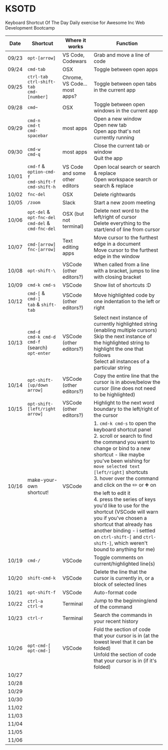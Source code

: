 # KSOTD
Keyboard Shortcut Of The Day
Daily exercise for Awesome Inc Web Development Bootcamp

| Date | Shortcut | Where it works | Function |
| - | - | - | - |
| 09/23 | `opt-[arrow]` | VS Code, Codewars | Grab and move a line of code |
| 09/24 | `cmd-tab` | OSX | Toggle between open apps |
| 09/25 | `ctrl-tab`<br>`ctrl-shift-tab`<br>`cmd-[number]` | Chrome, VS Code... most apps? | Toggle between open tabs in the current app |
| 09/28 | `cmd~` | OSX | Toggle between open windows in the current app |
| 09/29 | `cmd-n`<br>`cmd-t`<br>`cmd-spacebar` | most apps | Open a new window<br>Open new tab<br>Open app that's not currently running |
| 09/30 | `cmd-w`<br>`cmd-q` | most apps | Close the current tab or window<br>Quit the app |
| 10/01 | `cmd-f` & `option-cmd-f`<br>`cmd-shift-f` `cmd-shift-h` | VS Code and some other editors | Open local search or search & replace<br>Open workspace search or search & replace |
| 10/02 | `fnc-del` | OSX | Delete rightwards |
| 10/05 | `/zoom` | Slack | Start a new zoom meeting |
| 10/06 | `opt-del` & `opt-fnc-del`<br>`cmd-del` & `cmd-fnc-del` | OSX (but not terminal) | Delete next word to the left/right of cursor<br>Delete everything to the start/end of line from cursor |
| 10/07 | `cmd-[arrow]`<br>`fnc-[arrow]` | Text editing apps | Move cursor to the furthest edge in a document<br>Move cursor to the furthest edge in the window |
| 10/08 | `opt-shift-\` | VSCode (other editors?) | When called from a line with a bracket, jumps to line with closing bracket |
| 10/09 | `cmd-k cmd-s` | VSCode | Show list of shortcuts :D |
| 10/12 | `cmd-[` & `cmd-]`<br>`tab` & `shift-tab` | VSCode (other editors?) | Move highlighted code by one indentation to the left or right |
| 10/13 | `cmd-d`<br>`cmd-k cmd-d`<br>`cmd-f` (search) `opt-enter` | VSCode (other editors?) | Select next instance of currently highlighted string (enabling multiple cursors)<br>Skip the next instance of the highlighted string to highlight the one that follows<br>Select all instances of a particular string |
| 10/14 | `opt-shift-[up/down arrow]` | VSCode (other editors?) | Copy the entire line that the cursor is in above/below the cursor (line does not need to be highlighted) |
| 10/15 | `opt-shift-[left/right arrow]` | VSCode (other editors?) | Highlight to the next word boundary to the left/right of the cursor |
| 10/16 | make-your-own shortcut! | VSCode | 1. `cmd-k cmd-s` to open the keyboard shortcut panel<br>2. scroll or search to find the command you want to change or bind to a new shortcut - like maybe you've been wishing for `move selected text [left/right]` shortcuts<br>3. hover over the command and click on the :pencil2: or :heavy_plus_sign: on the left to edit it<br>4. press the series of keys you'd like to use for the shortcut (VSCode will warn you if you've chosen a shortcut that already has another binding - i settled on `ctrl-shift-[` and `ctrl-shift-]`, which weren't bound to anything for me) |
| 10/19 | `cmd-/` | VSCode | Toggle comments on current/highlighted line(s) |
| 10/20 | `shift-cmd-k` | VSCode | Delete the line that the cursor is currently in, or a block of selected lines |
| 10/21 | `opt-shift-f` | VSCode | Auto-format code |
| 10/22 | `ctrl-a`<br>`ctrl-e` | Terminal | Jump to the beginning/end of the command |
| 10/23 | `ctrl-r` | Terminal | Search the commands in your recent history |
| 10/26 | `opt-cmd-[`<br>`opt-cmd-]` | VSCode | Fold the section of code that your cursor is in (at the lowest level that it can be folded)<br>Unfold the section of code that your cursor is in (if it's folded) |
| 10/27 |  |  |  |
| 10/28 |  |  |  |
| 10/29 |  |  |  |
| 10/30 |  |  |  |
| 11/02 |  |  |  |
| 11/03 |  |  |  |
| 11/04 |  |  |  |
| 11/05 |  |  |  |
| 11/06 |  |  |  |

